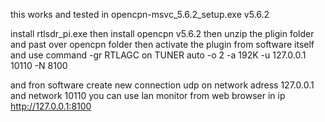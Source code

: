 this works and tested in opencpn-msvc_5.6.2_setup.exe  v5.6.2

install rtlsdr_pi.exe then install opencpn v5.6.2 then unzip the pligin folder and past over opencpn folder then 
activate the plugin from software itself and use command -gr RTLAGC on TUNER auto -o 2 -a 192K -u 127.0.0.1 10110 -N 8100

and fron software create new connection udp on network adress 127.0.0.1 and network 10110
you can use lan monitor from web browser in ip http://127.0.0.1:8100

